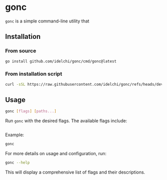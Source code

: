 # gonc

`gonc` is a simple command-line utility that

## Installation

### From source

```sh
go install github.com/idelchi/gonc/cmd/gonc@latest
```

### From installation script

```sh
curl -sSL https://raw.githubusercontent.com/idelchi/gonc/refs/heads/dev/install.sh | sh -s -- -d ~/.local/bin
```

## Usage

```sh
gonc [flags] [paths...]
```

Run `gonc` with the desired flags. The available flags include:

```sh

```

Example:

```sh
gonc
```

For more details on usage and configuration, run:

```sh
gonc --help
```

This will display a comprehensive list of flags and their descriptions.
